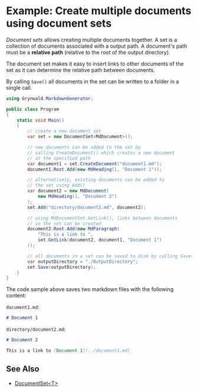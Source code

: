 # Example: Create multiple documents using document sets

*Document sets* allows creating multiple documents together. A set is a
collection of documents associated with a output path. A document's
path must be a **relative path** (relative to the root of the output directory).

The document set makes it easy to insert links to other documents of the set as
it can determine the relative path between documents.

By calling `Save()` all documents in the set can be written to a folder in
a single call.

```csharp
using Grynwald.MarkdownGenerator;

public class Program
{
    static void Main()
    {
        // create a new document set
        var set = new DocumentSet<MdDocument>();

        // new documents can be added to the set by
        // calling CreateDocument() which creates a new document
        // at the specified path
        var document1 = set.CreateDocument("document1.md");
        document1.Root.Add(new MdHeading(1, "Document 1"));

        // alternatively, existing documents can be added to
        // the set using Add()
        var document2 = new MdDocument(
            new MdHeading(1, "Document 2")
        );
        set.Add("directory/document2.md", document2);

        // using MdDocumentSet.GetLink(), links between documents
        // in the set can be created
        document2.Root.Add(new MdParagraph(
            "This is a link to ",
            set.GetLink(document2, document1, "Document 1")
        ));

        // all documents in a set can be saved to disk by calling Save()
        var outputDirectory = "./OutputDirectory";
        set.Save(outputDirectory);
    }
}
```

The code sample above saves two markdown files with the following content:

`document1.md`:

```md
# Document 1

```

`directory/document2.md`:

```md
# Document 2

This is a link to [Document 1](../document1.md)

```

## See Also

- [DocumentSet\<T\>](../apireference/Grynwald/MarkdownGenerator/DocumentSet-1/index.md)
